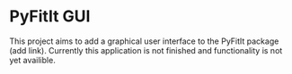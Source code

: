 # PyFitIt GUI
This project aims to add a graphical user interface to the PyFitIt package (add link). Currently this application is not finished and functionality is not yet availible. 
